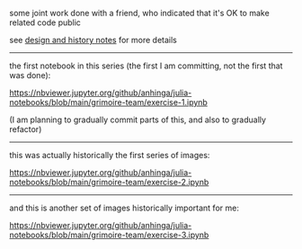 some joint work done with a friend, who indicated that it's OK to make related code public

see [design and history notes](https://github.com/anhinga/julia-notebooks/blob/main/grimoire-team/design-notes.md)
for more details

---

the first notebook in this series (the first I am committing, not the first that was done):

https://nbviewer.jupyter.org/github/anhinga/julia-notebooks/blob/main/grimoire-team/exercise-1.ipynb

(I am planning to gradually commit parts of this, and also to gradually refactor)

---

this was actually historically the first series of images:

https://nbviewer.jupyter.org/github/anhinga/julia-notebooks/blob/main/grimoire-team/exercise-2.ipynb

---

and this is another set of images historically important for me:

https://nbviewer.jupyter.org/github/anhinga/julia-notebooks/blob/main/grimoire-team/exercise-3.ipynb
